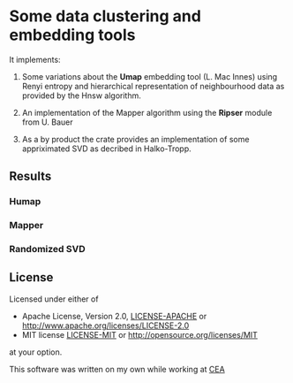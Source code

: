 # Some data clustering and embedding tools

It implements:

1. Some variations about the **Umap** embedding tool (L. Mac Innes) using Renyi entropy and hierarchical representation of neighbourhood data as provided by the Hnsw algorithm.

2. An implementation of the Mapper algorithm using the **Ripser** module from U. Bauer

3. As a by product the crate provides an implementation of some appriximated SVD as decribed in Halko-Tropp. 

## Results

### Humap

### Mapper

### Randomized SVD


## License

Licensed under either of

* Apache License, Version 2.0, [LICENSE-APACHE](LICENSE-APACHE) or <http://www.apache.org/licenses/LICENSE-2.0>
* MIT license [LICENSE-MIT](LICENSE-MIT) or <http://opensource.org/licenses/MIT>

at your option.

This software was written on my own while working at [CEA](http://www.cea.fr/)
